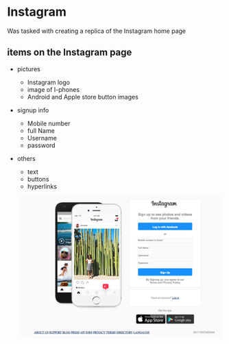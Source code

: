 # Instagram
Was tasked with creating a replica of the Instagram home page
## items on the Instagram page
* pictures
  * Instagram logo
  * image of I-phones
  * Android and Apple store button images
* signup info
  * Mobile number
  * full Name
  * Username
  * password
* others
  * text
  * buttons
  * hyperlinks

  ![GitHub Logo](pictures/Instagram_replica.png)
